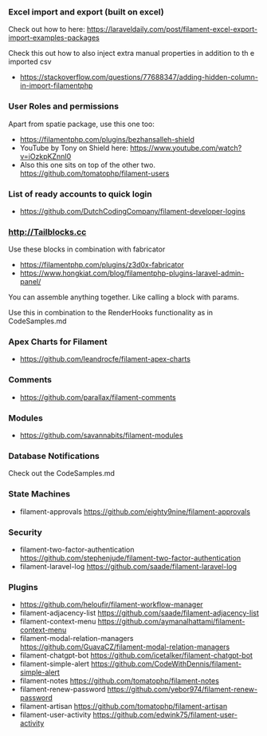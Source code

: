 
### Excel import and export (built on excel)
Check out how to here: https://laraveldaily.com/post/filament-excel-export-import-examples-packages

Check this out how to also inject extra manual properties in addition to th e imported csv
* https://stackoverflow.com/questions/77688347/adding-hidden-column-in-import-filamentphp

### User Roles and permissions

Apart from spatie package, use this one too:
* https://filamentphp.com/plugins/bezhansalleh-shield
* YouTube by Tony on Shield here: https://www.youtube.com/watch?v=iOzkpKZnnI0
* Also this one sits on top of the other two. https://github.com/tomatophp/filament-users

### List of ready accounts to quick login
* https://github.com/DutchCodingCompany/filament-developer-logins

### http://Tailblocks.cc

Use these blocks in combination with fabricator 

* https://filamentphp.com/plugins/z3d0x-fabricator
* https://www.hongkiat.com/blog/filamentphp-plugins-laravel-admin-panel/

You can assemble anything together. Like calling a block with params.

Use this in combination to the RenderHooks functionality as in CodeSamples.md

### Apex Charts for Filament

* https://github.com/leandrocfe/filament-apex-charts

### Comments
* https://github.com/parallax/filament-comments

### Modules
* https://github.com/savannabits/filament-modules

### Database Notifications

Check out the CodeSamples.md

### State Machines
* filament-approvals https://github.com/eighty9nine/filament-approvals

### Security
* filament-two-factor-authentication https://github.com/stephenjude/filament-two-factor-authentication
* filament-laravel-log https://github.com/saade/filament-laravel-log

### Plugins
* https://github.com/heloufir/filament-workflow-manager
* filament-adjacency-list https://github.com/saade/filament-adjacency-list
* filament-context-menu https://github.com/aymanalhattami/filament-context-menu
* filament-modal-relation-managers https://github.com/GuavaCZ/filament-modal-relation-managers
* filament-chatgpt-bot https://github.com/icetalker/filament-chatgpt-bot
* filament-simple-alert https://github.com/CodeWithDennis/filament-simple-alert
* filament-notes https://github.com/tomatophp/filament-notes
* filament-renew-password https://github.com/yebor974/filament-renew-password
* filament-artisan https://github.com/tomatophp/filament-artisan
* filament-user-activity https://github.com/edwink75/filament-user-activity